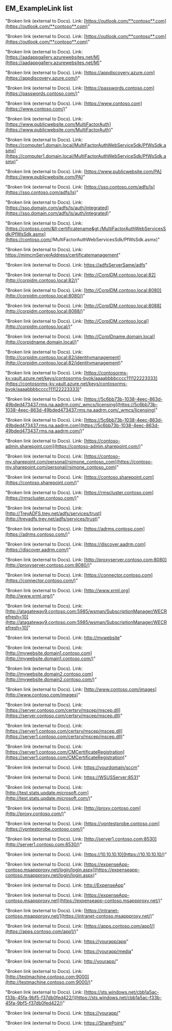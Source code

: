 ## EM_ExampleLink list

"Broken link (external to Docs).
 Link: [https://outlook.com/**contoso**.com](https://outlook.com/**contoso**.com)"

"Broken link (external to Docs).
 Link: [https://outlook.com/**contoso**.com](https://outlook.com/**contoso**.com)"

"Broken link (external to Docs).
 Link: [https://aadappgallery.azurewebsites.net/M](https://aadappgallery.azurewebsites.net/M)"

"Broken link (external to Docs).
 Link: [https://appdiscovery.azure.com](https://appdiscovery.azure.com/)"

"Broken link (external to Docs).
 Link: [https://passwords.contoso.com](https://passwords.contoso.com/)"

"Broken link (external to Docs).
 Link: [https://www.contoso.com](https://www.contoso.com/)"

"Broken link (external to Docs).
 Link: [https://www.publicwebsite.com/MultiFactorAuth](https://www.publicwebsite.com/MultiFactorAuth)"

"Broken link (external to Docs).
 Link: [https://computer1.domain.local/MultiFactorAuthWebServiceSdk/PfWsSdk.asmx](https://computer1.domain.local/MultiFactorAuthWebServiceSdk/PfWsSdk.asmx)"

"Broken link (external to Docs).
 Link: [https://www.publicwebsite.com/PA](https://www.publicwebsite.com/PA)"

"Broken link (external to Docs).
 Link: [https://sso.contoso.com/adfs/ls](https://sso.contoso.com/adfs/ls)"

"Broken link (external to Docs).
 Link: [https://sso.domain.com/adfs/ls/auth/integrated](https://sso.domain.com/adfs/ls/auth/integrated)"

"Broken link (external to Docs).
 Link: [https://contoso.com/&lt;certificatename&gt;/MultiFactorAuthWebServicesSdk/PfWsSdk.asmx](https://contoso.com/<certificatename>/MultiFactorAuthWebServicesSdk/PfWsSdk.asmx)"

"Broken link (external to Docs).
 Link: [https://mimcmServerAddress/certificatemanagement](https://mimcmserveraddress/certificatemanagement)"

"Broken link (external to Docs).
Link: [https://adfsServerSame/adfs](https://adfsserversame/adfs)"

"Broken link (external to Docs).
 Link: [http://CorpIDM.contoso.local:82](http://corpidm.contoso.local:82/)"

"Broken link (external to Docs).
 Link: [http://CorpIDM.contoso.local:8080](http://corpidm.contoso.local:8080/)"

"Broken link (external to Docs).
 Link: [http://CorpIDM.contoso.local:8088](http://corpidm.contoso.local:8088/)"

"Broken link (external to Docs).
 Link: [http://CorpIDM.contoso.local](http://corpidm.contoso.local/)"

"Broken link (external to Docs).
 Link: [http://CorpIDname.domain.local](http://corpidname.domain.local/)"

"Broken link (external to Docs).
 Link: [http://corpidm.contoso.local:82/identitymanagement](http://corpidm.contoso.local:82/identitymanagement)"

"Broken link (external to Docs).
 Link: [https://contosorms-kv.vault.azure.net/keys/contosorms-byok/aaaabbbbcccc111122223333](https://contosorms-kv.vault.azure.net/keys/contosorms-byok/aaaabbbbcccc111122223333)"

"Broken link (external to Docs).
 Link: [https://5c6bb73b-1038-4eec-863d-49bded473437.rms.na.aadrm.com/_wmcs/licensing](https://5c6bb73b-1038-4eec-863d-49bded473437.rms.na.aadrm.com/_wmcs/licensing)"

"Broken link (external to Docs).
 Link: [https://5c6bb73b-1038-4eec-863d-49bded473437.rms.na.aadrm.com](https://5c6bb73b-1038-4eec-863d-49bded473437.rms.na.aadrm.com/)"

"Broken link (external to Docs).
 Link: [https://contoso-admin.sharepoint.com](https://contoso-admin.sharepoint.com/)"

"Broken link (external to Docs).
 Link: [https://contoso-my.sharepoint.com/personal/rsimone_contoso_com](https://contoso-my.sharepoint.com/personal/rsimone_contoso_com)"

"Broken link (external to Docs).
 Link: [https://contoso.sharepoint.com](https://contoso.sharepoint.com/)"

"Broken link (external to Docs).
 Link: [https://rmscluster.contoso.com](https://rmscluster.contoso.com/)"

"Broken link (external to Docs).
 Link: [http://TreyADFS.trey.net/adfs/services/trust](http://treyadfs.trey.net/adfs/services/trust)"

"Broken link (external to Docs).
 Link: [https://adrms.contoso.com](https://adrms.contoso.com/)"

"Broken link (external to Docs).
 Link: [https://discover.aadrm.com](https://discover.aadrm.com/)"

"Broken link (external to Docs).
 Link: [http://proxyserver.contoso.com:8080](http://proxyserver.contoso.com:8080/)"

"Broken link (external to Docs).
 Link: [https://connector.contoso.com](https://connector.contoso.com/)"

"Broken link (external to Docs).
 Link: [http://www.xrml.org](http://www.xrml.org/)"

"Broken link (external to Docs).
 Link: [http://atagateway9.contoso.com:5985/wsman/SubscriptionManager/WECRefresh=10](http://atagateway9.contoso.com:5985/wsman/SubscriptionManager/WECRefresh=10)"

"Broken link (external to Docs).
 Link: [http://mywebsite](http://mywebsite/)"

"Broken link (external to Docs).
 Link: [http://mywebsite.domain1.contoso.com](http://mywebsite.domain1.contoso.com/)"

"Broken link (external to Docs).
 Link: [http://mywebsite.domain2.contoso.com](http://mywebsite.domain2.contoso.com/)"

"Broken link (external to Docs).
 Link: [http://www.contoso.com/images](http://www.contoso.com/images)"

"Broken link (external to Docs).
 Link: [https://server.contoso.com/certsrv/mscep/mscep.dll](https://server.contoso.com/certsrv/mscep/mscep.dll)"

"Broken link (external to Docs).
 Link: [https://server1.contoso.com/certsrv/mscep/mscep.dll](https://server1.contoso.com/certsrv/mscep/mscep.dll)"

"Broken link (external to Docs).
 Link: [https://server1.contoso.com/CMCertificateRegistration](https://server1.contoso.com/CMCertificateRegistration)"

"Broken link (external to Docs).
 Link: [https://yourdomain/sccm](https://yourdomain/sccm)"

"Broken link (external to Docs).
 Link: [https://WSUSServer:8531](https://wsusserver:8531/)"

"Broken link (external to Docs).
 Link: [http://test.stats.update.microsoft.com](http://test.stats.update.microsoft.com/)"

"Broken link (external to Docs).
 Link: [http://proxy.contoso.com](http://proxy.contoso.com/)"

"Broken link (external to Docs).
 Link: [https://vpntestprobe.contoso.com](https://vpntestprobe.contoso.com/)"

"Broken link (external to Docs).
 Link: [http://server1.contoso.com:8530](http://server1.contoso.com:8530/)"

"Broken link (external to Docs).
 Link: [https://10.10.10.10](https://10.10.10.10/)"

"Broken link (external to Docs).
 Link: [https://expenseApp-contoso.msappproxy.net/login/login.aspx](https://expenseapp-contoso.msappproxy.net/login/login.aspx)"

"Broken link (external to Docs).
 Link: [http://ExpenseApp](http://expenseapp/)"

"Broken link (external to Docs).
 Link: [https://expenseApp-contoso.msappproxy.net](https://expenseapp-contoso.msappproxy.net/)"

"Broken link (external to Docs).
 Link: [https://intranet-contoso.msappproxy.net/](https://intranet-contoso.msappproxy.net/)"

"Broken link (external to Docs).
 Link: [https://apps.contoso.com/app1/](https://apps.contoso.com/app1/)"

"Broken link (external to Docs).
 Link: [https://yourapp/app](https://yourapp/app)"

"Broken link (external to Docs).
 Link: [https://yourapp/media](https://yourapp/media)"

"Broken link (external to Docs).
 Link: [http://yourapp/](http://yourapp/)"

"Broken link (external to Docs).
 Link: [http://testmachine.contoso.com:9000](http://testmachine.contoso.com:9000/)"

"Broken link (external to Docs).
 Link: [https://sts.windows.net/cbb1a5ac-f33b-45fa-9bf5-f37db0fed422/](https://sts.windows.net/cbb1a5ac-f33b-45fa-9bf5-f37db0fed422/)"

"Broken link (external to Docs).
 Link: [https://yourapp/](https://yourapp/)"

"Broken link (external to Docs).
 Link: [https://SharePoint/](https://sharepoint/)"
